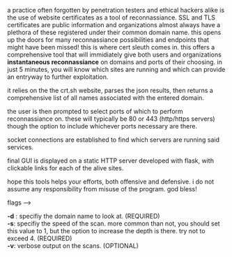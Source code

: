a practice often forgotten by penetration testers and ethical hackers alike is the use of website certificates as a tool of reconnassiance. SSL and TLS certificates are public information and organizations almost always have a plethora of these registered under their common domain name. this opens up the doors for many reconnassiance possibilities and endpoints that might have been missed! 
this is where cert sleuth comes in. this offers a comprehensive tool that will immidiately give both users and organizations **instantaneous reconnassiance** on domains and ports of their choosing. in just 5 minutes, you will know which sites are running and which can provide an entryway to further exploitation. 

it relies on the the crt.sh website, parses the json results, then returns a comprehensive list of all names associated with the entered domain. 

the user is then prompted to select ports of which to perform reconnassiance on. these will typically be 80 or 443 (http/https servers) though the option to include whichever ports necessary are there. 

socket connections are established to find which servers are running said services.

final GUI is displayed on a static HTTP server developed with flask, with clickable links for each of the alive sites.

hope this tools helps your efforts, both offensive and defensive. i do not assume any responsibility from misuse of the program. god bless! 

flags -->  

**-d** : specifiy the domain name to look at. (REQUIRED)  
**-s**: specifiy the speed of the scan. more common than not, you should set this value to 1, but the option to increase the depth is there. try not to exceed 4. (REQUIRED)  
**-v**: verbose output on the scans. (OPTIONAL)  

